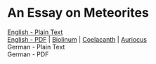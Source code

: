 # An Essay on Meteorites

[English - Plain Text](full-text-english.md)  
[English - PDF](https://cdn.solaranamnesis.com/RPGreg/greg_essay_on_meteorites_1855_english.pdf) | [Biolinum](https://cdn.solaranamnesis.com/RPGreg/greg_essay_on_meteorites_1855_english_biolinum.pdf) | [Coelacanth](https://cdn.solaranamnesis.com/RPGreg/greg_essay_on_meteorites_1855_english_coelacanth.pdf) | [Auriocus](https://cdn.solaranamnesis.com/RPGreg/greg_essay_on_meteorites_1855_english_aurical.pdf)  
German - Plain Text  
German - PDF  
